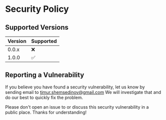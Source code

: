# Security Policy

## Supported Versions

| Version | Supported          |
| ------- | ------------------ |
| 0.0.x   | :x:                |
| 1.0.0   | :white_check_mark: |

## Reporting a Vulnerability

If you believe you have found a security vulnerability, let us know by sending
email to [timur.shemsedinov@gmail.com](mailto:timur.shemsedinov@gmail.com)
We will investigate that and do our best to quickly fix the problem.

Please don't open an issue to or discuss this security vulnerability in a public
place. Thanks for understanding!
